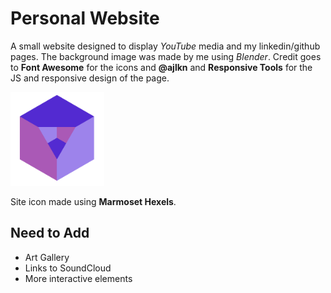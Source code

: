 # Personal Website

A small website designed to display _YouTube_ media and my linkedin/github pages. The background image was made by me using _Blender_. Credit goes to **Font Awesome** for the icons and **@ajlkn** and **Responsive Tools** for the JS and responsive design of the page. <br>

<img src="images/icon.png" alt="icon" width="150"/><br>

Site icon made using **Marmoset Hexels**.

## Need to Add

* Art Gallery
* Links to SoundCloud
* More interactive elements
